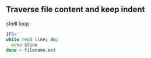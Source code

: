 ## Traverse file content and keep indent
shell loop

```bash
IFS=''
while read line; do;
  echo $line
done < filename.ext
```
<!--stackedit_data:
eyJoaXN0b3J5IjpbMTU4MzkyOTQ3NywtMTYyNDI3MDg4MV19
-->
